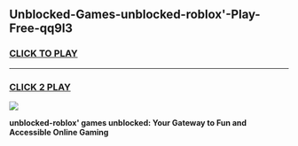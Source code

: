 
## Unblocked-Games-unblocked-roblox'-Play-Free-qq9l3
<h3>
<a href="https://premium76.site?title=unblocked-roblox'&ref=20M">CLICK TO PLAY</a></h3>
<hr>

<h3>
<a href="https://premium76.site?title=unblocked-roblox'&ref=20M">CLICK 2 PLAY</a>
  
</h3>

<a href="https://premium76.site?title=unblocked-roblox'&ref=19M"><img src="https://clearcache.store/games.png"></a>


**unblocked-roblox' games unblocked: Your Gateway to Fun and Accessible Online Gaming**
